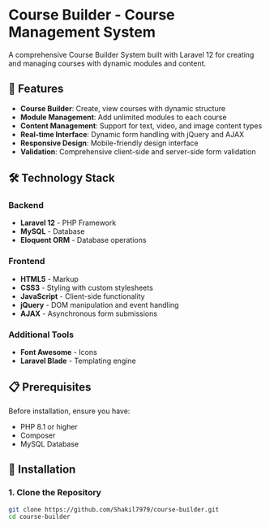 # Course Builder - Course Management System

A comprehensive Course Builder System built with Laravel 12 for creating and managing courses with dynamic modules and content.

## 🚀 Features

- **Course Builder**: Create, view courses with dynamic structure
- **Module Management**: Add unlimited modules to each course
- **Content Management**: Support for text, video, and image content types
- **Real-time Interface**: Dynamic form handling with jQuery and AJAX
- **Responsive Design**: Mobile-friendly design interface
- **Validation**: Comprehensive client-side and server-side form validation

## 🛠️ Technology Stack

### Backend
- **Laravel 12** - PHP Framework
- **MySQL** - Database
- **Eloquent ORM** - Database operations

### Frontend
- **HTML5** - Markup
- **CSS3** - Styling with custom stylesheets 
- **JavaScript** - Client-side functionality
- **jQuery** - DOM manipulation and event handling
- **AJAX** - Asynchronous form submissions

### Additional Tools
- **Font Awesome** - Icons
- **Laravel Blade** - Templating engine

## 📋 Prerequisites

Before installation, ensure you have:
- PHP 8.1 or higher
- Composer
- MySQL Database 

## 🔧 Installation

### 1. Clone the Repository
```bash
git clone https://github.com/Shakil7979/course-builder.git
cd course-builder
